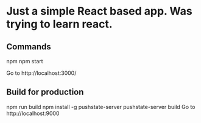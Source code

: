 # Just a simple React based app. Was trying to learn react. 
## Commands
npm 
npm start

Go to http://localhost:3000/

## Build for production
npm run build
npm install -g pushstate-server
pushstate-server build
Go to http://localhost:9000

